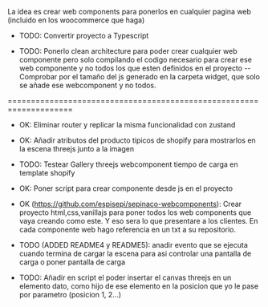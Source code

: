 
La idea es crear web components para ponerlos en cualquier pagina web (incluido en los woocommerce que haga)


 - TODO: Convertir proyecto a Typescript

 - TODO: Ponerlo clean architecture para poder crear cualquier web componente pero solo compilando el codigo necesario para crear ese web componente y no todos los que esten definidos en el proyecto
   -- Comprobar por el tamaño del js generado en la carpeta widget, que solo se añade ese webcomponent y no todos.



====================================================================

 - OK: Eliminar router y replicar la misma funcionalidad con zustand
 - OK: Añadir atributos del producto tipicos de shopify para mostrarlos en la escena threejs junto a la imagen
 - TODO: Testear Gallery threejs webcomponent tiempo de carga en template shopify
 - OK: Poner script para crear componente desde js en el proyecto
 - OK (https://github.com/espisepi/sepinaco-webcomponents): Crear proyecto html,css,vanillajs para poner todos los web components que vaya creando como este. Y eso sera lo que presentare a los clientes. En cada componente web hago referencia en un txt a su repositorio.
 - TODO (ADDED README4 y README5): anadir evento que se ejecuta cuando termina de cargar la escena para asi controlar una pantalla de carga o poner pantalla de carga

 - TODO: Añadir en script el poder insertar el canvas threejs en un elemento dato, como hijo de ese elemento en la posicion que yo le pase por parametro (posicion 1, 2...)
